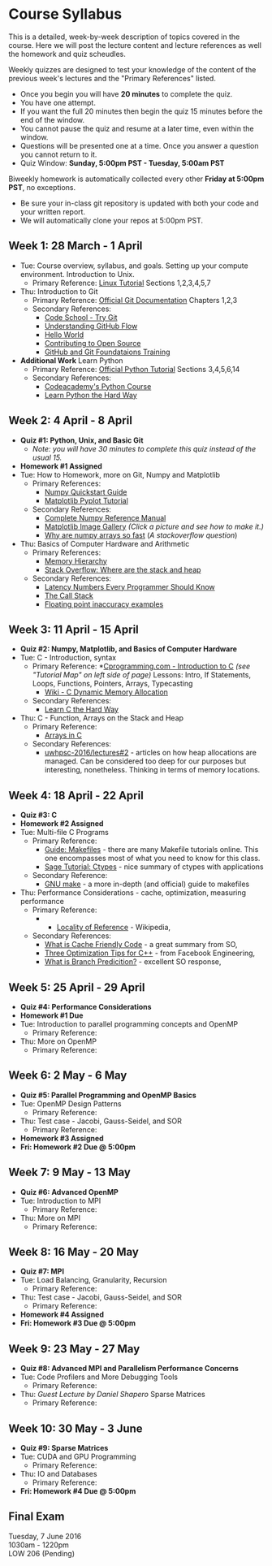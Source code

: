 # Course Syllabus

This is a detailed, week-by-week description of topics covered in the course. Here we will post the lecture content and lecture references as well the homework and quiz scheudles.

Weekly quizzes are designed to test your knowledge of the content of the previous week's lectures and the "Primary References" listed.

* Once you begin you will have **20 minutes** to complete the quiz.
* You have one attempt.
* If you want the full 20 minutes then begin the quiz 15 minutes before the end of the window.
* You cannot pause the quiz and resume at a later time, even within the window.
* Questions will be presented one at a time. Once you answer a question you cannot return to it.
* Quiz Window: **Sunday, 5:00pm PST - Tuesday, 5:00am PST**

Biweekly homework is automatically collected every other **Friday at 5:00pm PST**, no exceptions.
* Be sure your in-class git repository is updated with both your code and your written report.
* We will automatically clone your repos at 5:00pm PST.

## Week 1: 28 March - 1 April

* Tue: Course overview, syllabus, and goals. Setting up your compute environment. Introduction to Unix.
  * Primary Reference: [Linux Tutorial](http://ryanstutorials.net/linuxtutorial/) Sections 1,2,3,4,5,7
* Thu: Introduction to Git
  * Primary Reference: [Official Git Documentation](https://git-scm.com/doc) Chapters 1,2,3
  * Secondary References:
    * [Code School - Try Git](https://try.github.io/levels/1/challenges/1)
    * [Understanding GitHub Flow](https://guides.github.com/introduction/flow/)
    * [Hello World](https://guides.github.com/activities/hello-world/)
    * [Contributing to Open Source](https://guides.github.com/activities/contributing-to-open-source/)
    * [GitHub and Git Foundataions Training](https://www.youtube.com/playlist?list=PLg7s6cbtAD15G8lNyoaYDuKZSKyJrgwB-)
* **Additional Work** Learn Python
  * Primary Reference: [Official Python Tutorial](https://docs.python.org/2.7/tutorial/index.html) Sections 3,4,5,6,14
  * Secondary References:
    * [Codeacademy's Python Course](https://www.codecademy.com/learn/python)
    * [Learn Python the Hard Way](http://learnpythonthehardway.org/book/)

## Week 2: 4 April - 8 April

* **Quiz #1: Python, Unix, and Basic Git**
  * *Note: you will have 30 minutes to complete this quiz instead of the usual 15.*
* **Homework #1 Assigned**
* Tue: How to Homework, more on Git, Numpy and Matplotlib
  * Primary References:
    * [Numpy Quickstart Guide](https://docs.scipy.org/doc/numpy-dev/user/quickstart.html)
    * [Matplotlib Pyplot Tutorial](http://matplotlib.org/users/pyplot_tutorial.html)
  * Secondary References:
    * [Complete Numpy Reference Manual](http://docs.scipy.org/doc/numpy/reference/)
    * [Matplotlib Image Gallery](http://matplotlib.org/gallery.html) *(Click a picture and see how to make it.)*
    * [Why are numpy arrays so fast](http://stackoverflow.com/questions/8385602/why-are-numpy-arrays-so-fast) (*A stackoverflow question*)
* Thu: Basics of Computer Hardware and Arithmetic
  * Primary References:
    * [Memory Hierarchy](https://en.wikipedia.org/wiki/Memory_hierarchy)
    * [Stack Overflow: Where are the stack and heap](http://stackoverflow.com/questions/79923/what-and-where-are-the-stack-and-heap)
  * Secondary References:
    * [Latency Numbers Every Programmer Should Know](https://gist.github.com/jboner/2841832)
    * [The Call Stack](https://en.wikipedia.org/wiki/Call_stack)
    * [Floating point inaccuracy examples](http://stackoverflow.com/questions/2100490/floating-point-inaccuracy-examples)

## Week 3: 11 April - 15 April

* **Quiz #2: Numpy, Matplotlib, and Basics of Computer Hardware**
* Tue: C - Introduction, syntax
  * Primary Reference:
    *[Cprogramming.com - Introduction to C](http://www.cprogramming.com/tutorial/c/lesson1.html) *(see "Tutorial Map" on left side of page)* Lessons: Intro, If Statements, Loops, Functions, Pointers, Arrays, Typecasting
    * [Wiki - C Dynamic Memory Allocation](https://en.wikipedia.org/wiki/C_dynamic_memory_allocation)
  * Secondary References:
    * [Learn C the Hard Way](http://c.learncodethehardway.org/book/)
* Thu: C - Function, Arrays on the Stack and Heap
  * Primary Reference:
    * [Arrays in C](https://www.cs.swarthmore.edu/~newhall/unixhelp/C_arrays.html)
  * Secondary References:
    * [uwhpsc-2016/lectures#2](https://github.com/uwhpsc-2016/lectures/issues/2) - articles on how heap allocations are managed. Can be considered too deep for our purposes but interesting, nonetheless. Thinking in terms of memory locations.

## Week 4: 18 April - 22 April

* **Quiz #3: C**
* **Homework #2 Assigned**
* Tue: Multi-file C Programs
  * Primary Reference:
    * [Guide: Makefiles](http://www.delorie.com/djgpp/doc/ug/larger/makefiles.html) - there are many Makefile tutorials online. This one encompasses most of what you need to know for this class.
    * [Sage Tutorial: Ctypes](http://doc.sagemath.org/html/en/thematic_tutorials/numerical_sage/ctypes.html) - nice summary of ctypes with applications
  * Secondary Reference:
    * [GNU make](https://www.gnu.org/software/make/manual/make.html#Introduction) - a more in-depth (and official) guide to makefiles
* Thu: Performance Considerations - cache, optimization, measuring performance
  * Primary Reference:
    * * [Locality of Reference](https://en.wikipedia.org/wiki/Locality_of_reference) - Wikipedia,
  * Secondary References:
    * [What is Cache Friendly Code](http://stackoverflow.com/a/16699282/645494) - a great summary from SO,
    * [Three Optimization Tips for C++](https://www.facebook.com/notes/facebook-engineering/three-optimization-tips-for-c/10151361643253920) - from Facebook Engineering,
    * [What is Branch Predicition?](http://stackoverflow.com/a/11227902/645494) - excellent SO response,

## Week 5: 25 April - 29 April

* **Quiz #4: Performance Considerations**
* **Homework #1 Due**
* Tue: Introduction to parallel programming concepts and OpenMP
  * Primary Reference:
* Thu: More on OpenMP
  * Primary Reference:

## Week 6: 2 May - 6 May

* **Quiz #5: Parallel Programming and OpenMP Basics**
* Tue: OpenMP Design Patterns
  * Primary Reference:
* Thu: Test case - Jacobi, Gauss-Seidel, and SOR
  * Primary Reference:
* **Homework #3 Assigned**
* **Fri: Homework #2 Due @ 5:00pm**

## Week 7: 9 May - 13 May

* **Quiz #6: Advanced OpenMP**
* Tue: Introduction to MPI
  * Primary Reference:
* Thu: More on MPI
  * Primary Reference:

## Week 8: 16 May - 20 May

* **Quiz #7: MPI**
* Tue: Load Balancing, Granularity, Recursion
  * Primary Reference:
* Thu: Test case - Jacobi, Gauss-Seidel, and SOR
  * Primary Reference:
* **Homework #4 Assigned**
* **Fri: Homework #3 Due @ 5:00pm**

## Week 9: 23 May - 27 May

* **Quiz #8: Advanced MPI and Parallelism Performance Concerns**
* Tue: Code Profilers and More Debugging Tools
  * Primary Reference:
* Thu: *Guest Lecture by Daniel Shapero* Sparse Matrices
  * Primary Reference:

## Week 10: 30 May - 3 June

* **Quiz #9: Sparse Matrices**
* Tue: CUDA and GPU Programming
  * Primary Reference:
* Thu: IO and Databases
  * Primary Reference:
* **Fri: Homework #4 Due @ 5:00pm**

## Final Exam

Tuesday, 7 June 2016 <br />
1030am - 1220pm <br />
LOW 206 (Pending)

